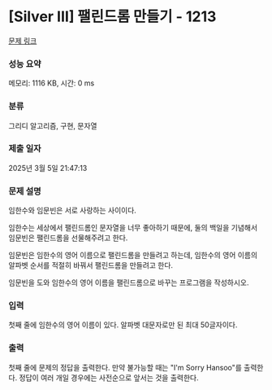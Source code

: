 # [Silver III] 팰린드롬 만들기 - 1213 

[문제 링크](https://www.acmicpc.net/problem/1213) 

### 성능 요약

메모리: 1116 KB, 시간: 0 ms

### 분류

그리디 알고리즘, 구현, 문자열

### 제출 일자

2025년 3월 5일 21:47:13

### 문제 설명

<p>임한수와 임문빈은 서로 사랑하는 사이이다.</p>

<p>임한수는 세상에서 팰린드롬인 문자열을 너무 좋아하기 때문에, 둘의 백일을 기념해서 임문빈은 팰린드롬을 선물해주려고 한다.</p>

<p>임문빈은 임한수의 영어 이름으로 팰린드롬을 만들려고 하는데, 임한수의 영어 이름의 알파벳 순서를 적절히 바꿔서 팰린드롬을 만들려고 한다.</p>

<p>임문빈을 도와 임한수의 영어 이름을 팰린드롬으로 바꾸는 프로그램을 작성하시오.</p>

### 입력 

 <p>첫째 줄에 임한수의 영어 이름이 있다. 알파벳 대문자로만 된 최대 50글자이다.</p>

### 출력 

 <p>첫째 줄에 문제의 정답을 출력한다. 만약 불가능할 때는 "I'm Sorry Hansoo"를 출력한다. 정답이 여러 개일 경우에는 사전순으로 앞서는 것을 출력한다.</p>

